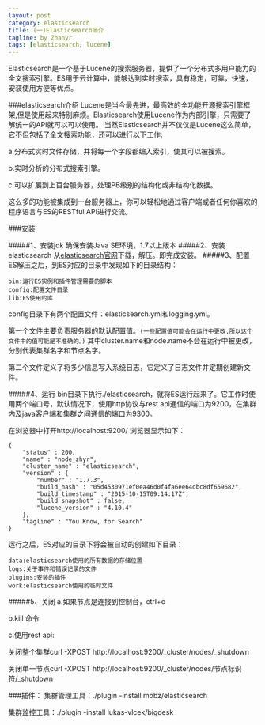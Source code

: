 ```yaml
---
layout: post
category: elasticsearch
title: (一)Elasticsearch简介
tagline: by Zhanyr
tags: [elasticsearch, lucene]
---
```

Elasticsearch是一个基于Lucene的搜索服务器，提供了一个分布式多用户能力的全文搜索引擎。ES用于云计算中，能够达到实时搜索，具有稳定，可靠，快速，安装使用方便等优点。

<!--more-->

###elasticsearch介绍
Lucene是当今最先进，最高效的全功能开源搜索引擎框架,但是使用起来特别麻烦。Elasticsearch使用Lucene作为内部引擎，只需要了解统一的API就可以可以使用。
当然Elasticsearch并不仅仅是Lucene这么简单，它不但包括了全文搜索功能，还可以进行以下工作:

a.分布式实时文件存储，并将每一个字段都编入索引，使其可以被搜索。

b.实时分析的分布式搜索引擎。

c.可以扩展到上百台服务器，处理PB级别的结构化或非结构化数据。

这么多的功能被集成到一台服务器上，你可以轻松地通过客户端或者任何你喜欢的程序语言与ES的RESTful API进行交流。

###安装

#####1、安装jdk
确保安装Java SE环境，1.7以上版本
#####2、安装elasticsearch
从[elasticsearch官网](https://www.elastic.co/downloads/elasticsearch)下载，解压。即完成安装。
#####3、配置
ES解压之后，到ES对应的目录中发现如下的目录结构：

	bin:运行ES实例和插件管理需要的脚本
	config:配置文件目录
	lib:ES使用的库
	
config目录下有两个配置文件：elasticsearch.yml和logging.yml。

第一个文件主要负责服务器的默认配置值。`(一些配置值可能会在运行中更改,所以这个文件中的值可能是不准确的。)` 其中cluster.name和node.name不会在运行中被更改，分别代表集群名字和节点名字。

第二个文件定义了将多少信息写入系统日志，它定义了日志文件并定期创建新文件。

#####4、运行
bin目录下执行./elasticsearch，就将ES运行起来了。它工作时使用两个端口号，默认情况下，使用http协议与rest api通信的端口为9200，在集群内及java客户端和集群之间通信的端口为9300。

在浏览器中打开http://localhost:9200/
浏览器显示如下：
	
	{
		"status" : 200,
		"name" : "node_zhyr",
		"cluster_name" : "elasticsearch",
		"version" : {
			"number" : "1.7.3",
			"build_hash" : "05d4530971ef0ea46d0f4fa6ee64dbc8df659682",
			"build_timestamp" : "2015-10-15T09:14:17Z",
			"build_snapshot" : false,
			"lucene_version" : "4.10.4"
		},
		"tagline" : "You Know, for Search"
	}
	
运行之后，ES对应的目录下将会被自动的创建如下目录：

	data:elasticsearch使用的所有数据的存储位置
	logs:关于事件和错误记录的文件
	plugins:安装的插件
	work:elasticsearch使用的临时文件

#####5、关闭
a.如果节点是连接到控制台，ctrl+c

b.kill 命令

c.使用rest api:

关闭整个集群curl -XPOST http://localhost:9200/_cluster/nodes/_shutdown

关闭单一节点curl -XPOST http://localhost:9200/_cluster/nodes/节点标识符/_shutdown

###插件：
集群管理工具：./plugin -install mobz/elasticsearch

集群监控工具：./plugin -install lukas-vlcek/bigdesk



